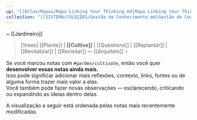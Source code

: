 ```yaml
---
up: "[[Atlas/Mapas/Mapa Linking Your Thinking.md|Mapa Linking Your Thinking]]"
collection: "[[SISTEMA/COLEÇÕES/Gestão de Conhecimento.md|Gestão de Conhecimento]]"
---
```

~ [[Jardineiro]]  

> [!trees] [[Plante]] | **[[Cultive]]** | [[Questione]] | [[Replantar]] | [[Revitalizar]] | [[Revisitar]] — [[Arquiteto]] ⤴️  

Se você marcou notas com `#garden/cultivate`, então você quer **desenvolver essas notas ainda mais.**  
Isso pode significar adicionar mais reflexões, contexto, links, fontes ou de alguma forma trazer mais valor a elas.  
Você também pode fazer novas observações — esclarecendo, criticando ou expandindo as ideias dentro delas.  

A visualização a seguir está ordenada pelas notas mais recentemente modificadas.  
